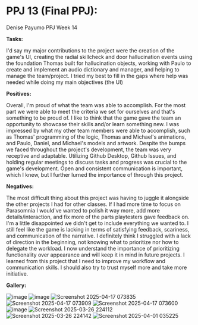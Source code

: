 # PPJ 13 (Final PPJ): 
Denise Payumo PPJ Week 14

**Tasks:**

I'd say my major contributions to the project were the creation of the game's UI, creating the radial skillcheck and door hallucination events using the foundation Thomas built for hallucination objects, working with Paulo to create and implement an audio dictionary and manager, and helping to manage the team/project. I tried my best to fill in the gaps where help was needed while doing my main objectives (the UI)

**Positives:**

Overall, I'm proud of what the team was able to accomplish. For the most part we were able to meet the criteria we set for ourselves and that's something to be proud of. I like to think that the game gave the team an opportunity to showcase their skills and/or learn something new. I was impressed by what my other team members were able to accomplish, such as Thomas' programming of the logic, Thomas and Michael's animations, and Paulo, Daniel, and Michael's models and artwork. 
Despite the bumps we faced throughout the project's development, the team was very receptive and adaptable.
Utilizing Github Desktop, Github Issues, and holding regular meetings to discuss tasks and progress was crucial to the game's development. Open and consistent communication is important, which I knew, but I further lurned the importance of through this project.

**Negatives:** 

The most difficult thing about this project was having to juggle it alongside the other projects I had for other classes. If I had more time to focus on Parasomnia I would've wanted to polish it way more, add more details/interaction, and fix more of the parts playtesters gave feedback on. I'm a little disappointed we didn't get to include everything we wanted to. I still feel like the game is lacking in terms of satisfying feedback, scariness, and communication of the narrative.
I definitely think I struggled with a lack of direction in the beginning, not knowing what to prioritize nor how to delegate the workload. I now understand the importance of prioritizing functionality over appearance and will keep it in mind in future projects. I learned from this project that I need to improve my workflow and communication skills. I should also try to trust myself more and take more initiative.


**Gallery:**

![image](https://github.com/user-attachments/assets/48e3e478-4f20-4d0c-a62d-3669f1a5bca5)
![image](https://github.com/user-attachments/assets/03e81b9f-adb8-431b-adda-8004c35b0a75)
![Screenshot 2025-04-17 073835](https://github.com/user-attachments/assets/96cce737-c3cf-4a47-aba5-a31c10091dc8)
![Screenshot 2025-04-17 073909](https://github.com/user-attachments/assets/7f9b3167-0054-4649-aefd-4934a9dd0fe4)
![Screenshot 2025-04-17 073600](https://github.com/user-attachments/assets/729d678e-cb59-416d-aeff-6b36a06d4c7a)
![image](https://github.com/user-attachments/assets/bf254da0-3817-4a23-a00b-5fd2b37bc5e6)
![Screenshot 2025-03-26 224112](https://github.com/user-attachments/assets/0e08f12c-6b8c-4af9-9b07-ee7fe9c41e5c)![Screenshot 2025-03-26 224142](https://github.com/user-attachments/assets/741364f4-1d62-4e80-9055-b958bdd79f04)
![Screenshot 2025-04-01 035225](https://github.com/user-attachments/assets/a792024a-c05d-4b95-b800-942da9f42dba)


